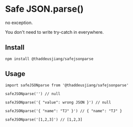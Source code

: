 # Safe JSON.parse()

no exception.

You don't need to write try-catch in everywhere.

## Install

```
npm install @thaddeusjiang/safejsonparse
```

## Usage

```
import safeJSONparse from '@thaddeusjiang/safejsonparse'

safeJSONparse('') // null

safeJSONparse('{ "value": wrong JSON }') // null

safeJSONparse('{ "name": "TJ" }') // { "name": "TJ" }

safeJSONparse('[1,2,3]') // [1,2,3]
```
